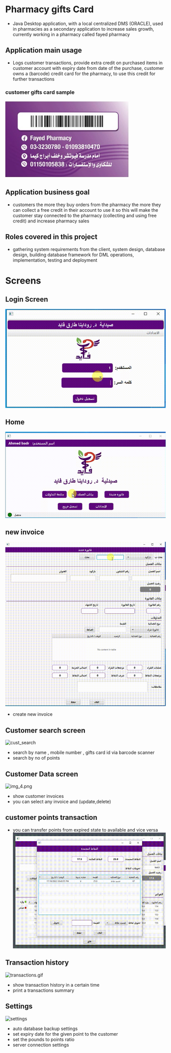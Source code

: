 # Pharmacy gifts Card
- Java Desktop application, with a local centralized DMS (ORACLE), used in pharmacies as a secondary application to increase sales growth, currently working in a pharmacy called fayed pharmacy
## Application main usage
- Logs customer transactions, provide extra credit on purchased items in customer account with expiry date from date of the purchase, customer owns a (barcode) credit card for the pharmacy, to use this credit for further transactions
### customer gifts card sample
![parmaCard](./screenshots/parmaCard.jpg)
## Application business goal
- customers the more they buy orders from the pharmacy the more they can collect a free credit in their account to use it so this will make the customer stay connected to the pharmacy (collecting and using free credit) and increase pharmacy sales
##	Roles covered in this project
- gathering system requirements from the client, system design, database design, building database framework for DML operations, implementation, testing and deployment

# Screens
## Login Screen
![login_page](./screenshots/login_page.gif)
## Home
![Home](./screenshots/Home.gif)
## new invoice
![new_invoice.gif](./screenshots/new_invoice.gif)
- create new invoice
## Customer search screen
![cust_search](./screenshots/cust_search.gif)
- search by name , mobile number , gifts card id via barcode scanner
- search by no of points 
## Customer Data screen
![img_4.png](./screenshots/customerData.gif)
- show customer invoices
- you can select any invoice and (update,delete)
## customer points transaction
- you can transfer points from expired state to available and vice versa
![customer_expired_pts.gif](./screenshots/customer_expired_pts.gif)
## Transaction history
![transactions.gif](./screenshots/transactions.gif)
- show transaction history in a certain time
- print a transactions summary
## Settings
![settings](./screenshots/settings.gif)
- auto database backup settings
- set expiry date for the given point to the customer
- set the pounds to points ratio
- server connection settings
